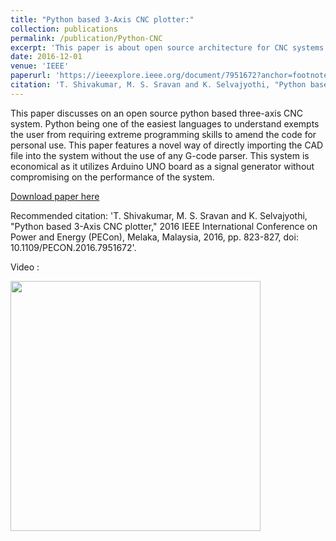 ```yaml
---
title: "Python based 3-Axis CNC plotter:"
collection: publications
permalink: /publication/Python-CNC
excerpt: 'This paper is about open source architecture for CNC systems'
date: 2016-12-01
venue: 'IEEE'
paperurl: 'https://ieeexplore.ieee.org/document/7951672?anchor=footnotes'
citation: 'T. Shivakumar, M. S. Sravan and K. Selvajyothi, "Python based 3-Axis CNC plotter," 2016 IEEE International Conference on Power and Energy (PECon), Melaka, Malaysia, 2016, pp. 823-827, doi: 10.1109/PECON.2016.7951672.'
---
```

This paper discusses on an open source python based three-axis CNC system. Python being one of the easiest languages to understand exempts the user from requiring extreme programming skills to amend the code for personal use. This paper features a novel way of directly importing the CAD file into the system without the use of any G-code parser. This system is economical as it utilizes Arduino UNO board as a signal
generator without compromising on the performance of the system.

[Download paper here](https://ieeexplore.ieee.org/document/7951672?anchor=footnotes)

Recommended citation: 'T. Shivakumar, M. S. Sravan and K. Selvajyothi, "Python based 3-Axis CNC plotter," 2016 IEEE International Conference on Power and Energy (PECon), Melaka, Malaysia, 2016, pp. 823-827, doi: 10.1109/PECON.2016.7951672'.

Video :

<img src='https://github.com/shivakumar-tekumatla/shivakumar-tekumatla.github.io/blob/master/files/GIFs/CNC.gif?raw=true' width =400  />